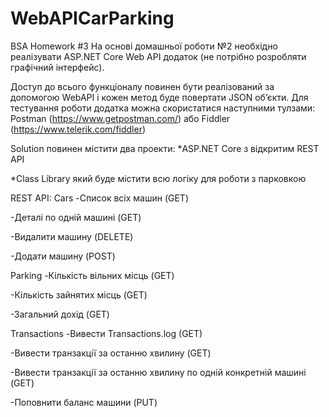 # WebAPICarParking
BSA Homework #3
На основі домашньої роботи №2 необхідно реалізувати ASP.NET Core Web API додаток (не потрібно розробляти графічний інтерфейс).

Доступ до всього функціоналу повинен бути реалізований за допомогою WebAPI і кожен метод буде повертати JSON об’єкти. Для тестування роботи додатка можна скористатися наступними тулзами: Postman (https://www.getpostman.com/) або Fiddler (https://www.telerik.com/fiddler)

Solution повинен містити два проекти:
*ASP.NET Core з відкритим REST API

*Class Library який буде містити всю логіку для роботи з парковкою

REST API:
Cars
-Список всіх машин (GET)

-Деталі по одній машині (GET)

-Видалити машину (DELETE)

-Додати машину (POST)

Parking
-Кількість вільних місць (GET)

-Кількість зайнятих місць (GET)

-Загальний дохід (GET)

Transactions
-Вивести Transactions.log (GET)

-Вивести транзакції за останню хвилину (GET)

-Вивести транзакції за останню хвилину по одній конкретній машині (GET)

-Поповнити баланс машини (PUT)

